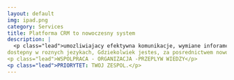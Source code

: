 ```yaml
---
layout: default
img: ipad.png
category: Services
title: Platforma CRM to nowoczesny system 
description: |
  <p class="lead">umozliwiajacy efektywna komunikacje, wymiane inforamcji i przeplyw wiedzy miedzy LUDZMI, dzialami, oddzialami
dostepny w roznych jezykach, Gdziekolwiek jestes, za posrednictwem nowoczesnych urzadzen</p>
<p class="lead">WSPOLPRACA - ORGANIZACJA -PRZEPLYW WIEDZY</p>
<p class="lead">PRIORYTET: TWOJ ZESPOL.</p>
---
```

